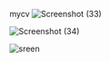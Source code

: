  mycv
![Screenshot (33)](https://github.com/user-attachments/assets/a0d04342-0094-4544-a61d-5e00d7260001)


![Screenshot (34)](https://github.com/user-attachments/assets/c30fd126-8844-4513-b008-c50b62d4cf1e)


![sreen](https://github.com/user-attachments/assets/e1da8bbd-fe60-4701-acd9-d9b5287dfc11)
